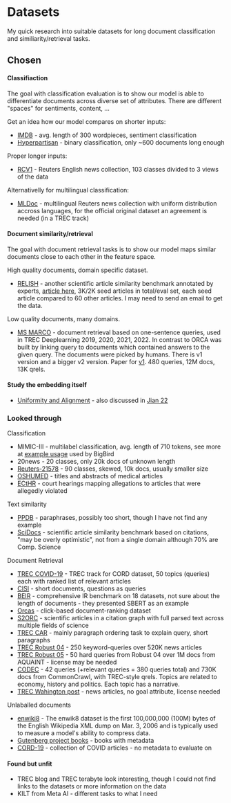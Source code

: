 [wang_20]: http://proceedings.mlr.press/v119/wang20k.html
[jian_22]: https://arxiv.org/pdf/2209.09433.pdf
[mullenbach_18]: https://aclanthology.org/N18-1100.pdf
[relish_article]: https://academic.oup.com/database/article/doi/10.1093/database/baz085/5608006
[codec]: https://github.com/grill-lab/CODEC

[msmarco_v1paper]: https://arxiv.org/abs/1611.09268
[msmarco]: https://microsoft.github.io/msmarco/
[trec-robust04]: https://trec.nist.gov/data/t13_robust.html
[trec-robust05]: https://trec.nist.gov/data/t14_robust.html
[trec-car]: http://trec-car.cs.unh.edu/datareleases
[trec-cord]: https://ir.nist.gov/trec-covid/data.html
[s2orc]: https://github.com/allenai/s2orc
[cord]: https://github.com/allenai/cord19
[orcas]: https://microsoft.github.io/msmarco/ORCAS
[rcv1]: https://jmlr.csail.mit.edu/papers/volume5/lewis04a/
[reuters]: https://www.kaggle.com/datasets/nltkdata/reuters
[ppdb]: http://paraphrase.org/#/download
[cisi]: https://www.kaggle.com/datasets/dmaso01dsta/cisi-a-dataset-for-information-retrieval
[trec_wp]: https://trec.nist.gov/data/wapost/
[gutenberg]: https://www.gutenberg.org/ebooks/offline_catalogs.html#the-project-gutenberg-catalog-metadata-in-machine-readable-format
[oshumed]: https://huggingface.co/datasets/ohsumed
[scidocs]: https://github.com/allenai/scidocs
[relish]: https://figshare.com/projects/RELISH-DB/60095
[beir]: https://github.com/beir-cellar/beir
[mldoc]: https://github.com/facebookresearch/MLDoc
[enwiki8]: https://huggingface.co/datasets/enwik8
[ecthr]: https://archive.org/details/ECtHR-NAACL2021
[imdb]: https://aclanthology.org/P11-1015
[hyperpartisan]: https://aclanthology.org/S19-2145/

# Datasets

My quick research into suitable datasets for long document classification and
similiarity/retrieval tasks.

## Chosen

#### Classifiaction

The goal with classification evaluation is to show our model is able to
differentiate documents across diverse set of attributes. There are different
"spaces" for sentiments, content, ...

Get an idea how our model compares on shorter inputs:

- [IMDB][imdb] - avg. length of 300 wordpieces, sentiment classification
- [Hyperpartisan][hyperpartisan] - binary classification, only ~600 documents
  long enough

Proper longer inputs:

- [RCV1][rcv1] - Reuters English news collection, 103 classes divided to 3 views
  of the data

Alternativelly for multilingual classification:

- [MLDoc][mldoc] - multilingual Reuters news collection with uniform
  distribution accross languages, for the official original dataset an agreement
  is needed (in a TREC track)


#### Document similarity/retrieval

The goal with document retrieval tasks is to show our model maps similar
documents close to each other in the feature space.

High quality documents, domain specific dataset.

- [RELISH][relish] - another scientific article similarity benchmark annotated
  by experts, [article here][relish_article], 3K/2K seed articles in total/eval
  set, each seed article compared to 60 other articles. I may need to send an
  email to get the data.

Low quality documents, many domains.

- [MS MARCO][msmarco] - document retrieval based on one-sentence queries, used
  in TREC Deeplearning 2019, 2020, 2021, 2022. In contrast to ORCA was built by
  linking query to documents which contained answers to the given query. The
  documents were picked by humans. There is v1 version and a bigger v2 version.
  Paper for [v1][msmarco_v1paper]. 480 queries, 12M docs, 13K qrels.

#### Study the embedding itself

- [Uniformity and Alignment][wang_20] - also discussed in [Jian 22][jian_22]


### Looked through

Classification

- MIMIC-III - multilabel classification, avg. length of 710 tokens, see more at
  [example usage][mullenbach_18] used by BigBird
- 20news - 20 classes, only 20k docs of unknown length
- [Reuters-21578][reuters] - 90 classes, skewed, 10k docs, usually smaller size
- [OSHUMED][oshumed] - titles and abstracts of medical articles
- [ECtHR][ecthr] - court hearings mapping allegations to articles that were
  allegedly violated

Text similarity

- [PPDB][ppdb] - paraphrases, possibly too short, though I have not find any
  example
- [SciDocs][scidocs] - scientific article similarity benchmark based on
  citations, "may be overly optimistic", not from a single domain although 70%
  are Comp. Science

Document Retrieval

- [TREC COVID-19][trec-cord] - TREC track for CORD dataset, 50 topics (queries)
  each with ranked list of relevant articles
- [CISI][cisi] - short documents, questions as queries
- [BEIR][beir] - comprehensive IR benchmark on 18 datasets, not sure about the
  length of documents - they presented SBERT as an example
- [Orcas][orcas] - click-based document-ranking dataset
- [S2ORC][s2orc] - scientific articles in a citation graph with full parsed text
  across multiple fields of science
- [TREC CAR][trec-car] - mainly paragraph ordering task to explain query, short
  paragraphs
- [TREC Robust 04][trec-robust04] - 250 keyword-queries over 520K news articles
- [TREC Robust 05][trec-robust05] - 50 hard queries from Robust 04 over 1M docs
  from AQUAINT - license may be needed
- [CODEC][codec] - 42 queries (+relevant queries = 380 queries total) and 730K
  docs from CommonCrawl, with TREC-style qrels. Topics are related to economy,
  history and politics. Each topic has a narrative.
- [TREC Wahington post][trec_wp] - news articles, no goal attribute, license
  needed

Unlaballed documents

- [enwiki8][enwiki8] - The enwik8 dataset is the first 100,000,000 (100M) bytes
  of the English Wikipedia XML dump on Mar. 3, 2006 and is typically used to
  measure a model's ability to compress data.
- [Gutenberg project books][gutenberg] - books with metadata
- [CORD-19][cord] - collection of COVID articles - no metadata to evaluate on

#### Found but unfit

- TREC blog and TREC terabyte look interesting, though I could not find links to
  the datasets or more information on the data
- KILT from Meta AI - different tasks to what I need


